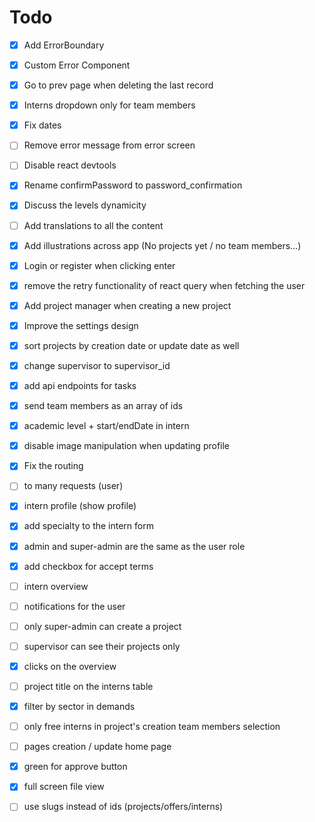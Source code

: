 # Todo

- [x] Add ErrorBoundary
- [x] Custom Error Component
- [x] Go to prev page when deleting the last record
- [x] Interns dropdown only for team members
- [x] Fix dates
- [ ] Remove error message from error screen
- [ ] Disable react devtools
- [x] Rename confirmPassword to password_confirmation
- [x] Discuss the levels dynamicity
- [ ] Add translations to all the content
- [x] Add illustrations across app (No projects yet / no team members...)
- [x] Login or register when clicking enter
- [x] remove the retry functionality of react query when fetching the user
- [x] Add project manager when creating a new project
- [x] Improve the settings design
- [x] sort projects by creation date or update date as well
- [x] change supervisor to supervisor_id
- [x] add api endpoints for tasks
- [x] send team members as an array of ids
- [x] academic level + start/endDate in intern 
- [x] disable image manipulation when updating profile
- [x] Fix the routing
- [ ] to many requests (user)
- [x] intern profile (show profile)
- [x] add specialty to the intern form
- [x] admin and super-admin are the same as the user role
- [x] add checkbox for accept terms
- [ ] intern overview
- [ ] notifications for the user
- [ ] only super-admin can create a project
- [ ] supervisor can see their projects only
- [x] clicks on the overview
- [ ] project title on the interns table
- [x] filter by sector in demands
- [ ] only free interns in project's creation team members selection
- [ ] pages creation / update home page
- [x] green for approve button
- [x] full screen file view
- [ ] use slugs instead of ids (projects/offers/interns)

